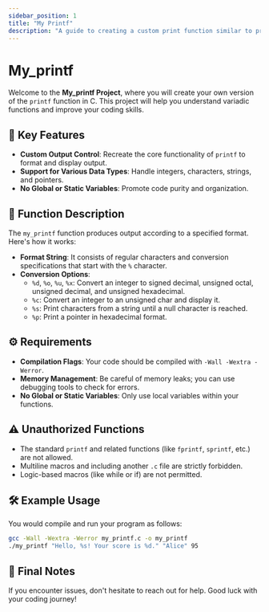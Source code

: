 ```yaml
---
sidebar_position: 1
title: "My Printf"
description: "A guide to creating a custom print function similar to printf in C."
---
```


# My_printf

Welcome to the **My_printf Project**, where you will create your own version of the `printf` function in C. This project will help you understand variadic functions and improve your coding skills.

## 🚀 Key Features

- **Custom Output Control**: Recreate the core functionality of `printf` to format and display output.
- **Support for Various Data Types**: Handle integers, characters, strings, and pointers.
- **No Global or Static Variables**: Promote code purity and organization.

## 📝 Function Description

The `my_printf` function produces output according to a specified format. Here's how it works:

- **Format String**: It consists of regular characters and conversion specifications that start with the `%` character. 
- **Conversion Options**:
  - `%d`, `%o`, `%u`, `%x`: Convert an integer to signed decimal, unsigned octal, unsigned decimal, and unsigned hexadecimal.
  - `%c`: Convert an integer to an unsigned char and display it.
  - `%s`: Print characters from a string until a null character is reached.
  - `%p`: Print a pointer in hexadecimal format.

## ⚙️ Requirements

- **Compilation Flags**: Your code should be compiled with `-Wall -Wextra -Werror`.
- **Memory Management**: Be careful of memory leaks; you can use debugging tools to check for errors.
- **No Global or Static Variables**: Only use local variables within your functions.

## ⚠️ Unauthorized Functions

- The standard `printf` and related functions (like `fprintf`, `sprintf`, etc.) are not allowed.
- Multiline macros and including another `.c` file are strictly forbidden.
- Logic-based macros (like while or if) are not permitted.

## 🛠️ Example Usage

You would compile and run your program as follows:

```bash
gcc -Wall -Wextra -Werror my_printf.c -o my_printf
./my_printf "Hello, %s! Your score is %d." "Alice" 95
```

## 🤔 Final Notes

If you encounter issues, don't hesitate to reach out for help. Good luck with your coding journey!